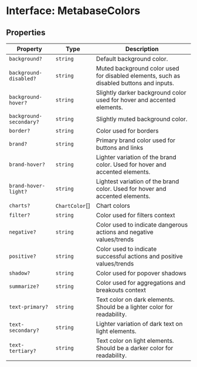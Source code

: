# Interface: MetabaseColors

## Properties

| Property | Type | Description |
| ------ | ------ | ------ |
| <a id="background"></a> `background?` | `string` | Default background color. |
| <a id="background-disabled"></a> `background-disabled?` | `string` | Muted background color used for disabled elements, such as disabled buttons and inputs. |
| <a id="background-hover"></a> `background-hover?` | `string` | Slightly darker background color used for hover and accented elements. |
| <a id="background-secondary"></a> `background-secondary?` | `string` | Slightly muted background color. |
| <a id="border"></a> `border?` | `string` | Color used for borders |
| <a id="brand"></a> `brand?` | `string` | Primary brand color used for buttons and links |
| <a id="brand-hover"></a> `brand-hover?` | `string` | Lighter variation of the brand color. Used for hover and accented elements. |
| <a id="brand-hover-light"></a> `brand-hover-light?` | `string` | Lightest variation of the brand color. Used for hover and accented elements. |
| <a id="charts"></a> `charts?` | `ChartColor`[] | Chart colors |
| <a id="filter"></a> `filter?` | `string` | Color used for filters context |
| <a id="negative"></a> `negative?` | `string` | Color used to indicate dangerous actions and negative values/trends |
| <a id="positive"></a> `positive?` | `string` | Color used to indicate successful actions and positive values/trends |
| <a id="shadow"></a> `shadow?` | `string` | Color used for popover shadows |
| <a id="summarize"></a> `summarize?` | `string` | Color used for aggregations and breakouts context |
| <a id="text-primary"></a> `text-primary?` | `string` | Text color on dark elements. Should be a lighter color for readability. |
| <a id="text-secondary"></a> `text-secondary?` | `string` | Lighter variation of dark text on light elements. |
| <a id="text-tertiary"></a> `text-tertiary?` | `string` | Text color on light elements. Should be a darker color for readability. |
